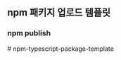## npm 패키지 업로드 템플릿

### npm publish
#   n p m - t y p e s c r i p t - p a c k a g e - t e m p l a t e  
 